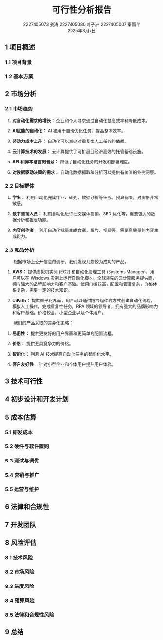 # <center>**可行性分析报告**</center>
<center>2227405073 姜涛 2227405080 叶子洲 2227405007 秦雨芊</center> 
<center>2025年3月7日</center>

## 1 项目概述
### 1.1 项目背景

### 1.2 基本方案

## 2 市场分析
### 2.1 市场趋势
1. **对自动化需求的增长：** 企业和个人寻求通过自动化提高效率和降低成本。

2. **AI赋能的自动化：** AI 被用于自动优化任务，提高整体效率。

3. **劳动力成本上升：** 自动化可以减少对重复性人工任务的依赖。

4. **云计算技术的发展：** 云计算提供了可扩展且经济高效的托管基础设施。

5. **API 和脚本语言的普及：** 降低了自动化任务的开发和部署难度。

6. **对数据驱动决策的需求：** 自动化数据抓取和分析可以提供有价值的业务洞察。

### 2.2 目标群体
1. **学生：** 利用自动化完成作业、研究、数据分析等任务。预算有限，对价格非常敏感。

2. **数字营销人员：** 利用自动化进行社交媒体营销、SEO 优化等。需要强大的数据分析和报表功能。

3. **内容创作者：** 利用自动化批量生成文章、图片、视频等。需要高质量的内容生成能力。

### 2.3 竞品分析
<p style="text-indent:2em">根据市场上公开信息的调研，我们发现几款较为成功的产品。</p>

1. **AWS：** 提供虚拟机实例 (EC2) 和自动化管理工具 (Systems Manager)，用户可以在 Windows 实例上运行自动化脚本。全球领先的云计算服务提供商，拥有强大的品牌影响力和客户基础。使用门槛较高，配置和管理复杂，价格体系复杂，需要一定的技术知识。

2. **UiPath：** 提供图形化界面，用户可以通过拖拽组件的方式创建自动化流程，模拟人工操作，完成重复性任务。RPA 领域的领导者，拥有强大的品牌影响力和客户基础。价格较高，小型企业以及个体用户。

<p style="text-indent:2em">我们的产品采取的差异化策略：</p>

1. **易用性：** 提供更友好的用户界面和更简单的配置流程。

2. **价格：** 提供更具竞争力的价格。

3. **智能化：** 利用 AI 技术提高自动化任务的智能化水平。

4. **客户友好性：** 针对小型企业和个体用户提升用户体验。

## 3 技术可行性

## 4 初步设计和开发计划

## 5 成本估算
### 5.1 研发成本

### 5.2 硬件与软件置购

### 5.3 测试与调优

### 5.4 营销与推广

### 5.5 运营与维护

## 6 法律和合规性

## 7 开发团队

## 8 风险评估
### 8.1 技术风险

### 8.2 市场风险

### 8.3 进度风险

### 8.4 预算风险

### 8.5 法律和合规性风险

## 9 总结
